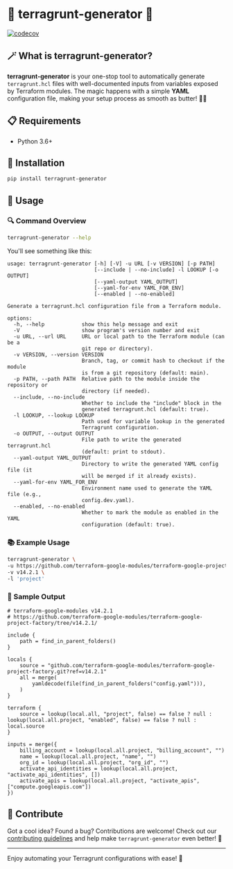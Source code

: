 
# 🚀 terragrunt-generator 🎉

[![codecov](https://codecov.io/gh/goabonga/terragrunt-generator/branch/main/graph/badge.svg?token=LZYOP61FF7)](https://codecov.io/gh/goabonga/terragrunt-generator)

## 🪄 What is terragrunt-generator?

**terragrunt-generator** is your one-stop tool to automatically generate `terragrunt.hcl` files with well-documented inputs from variables exposed by Terraform modules. The magic happens with a simple **YAML** configuration file, making your setup process as smooth as butter! 🧈✨

## 📋 Requirements

- Python 3.6+

## 🔧 Installation

```bash
pip install terragrunt-generator
```

## 🎯 Usage

### 🔍 Command Overview

```bash
terragrunt-generator --help
```

You'll see something like this:

```plaintext
usage: terragrunt-generator [-h] [-V] -u URL [-v VERSION] [-p PATH]
                            [--include | --no-include] -l LOOKUP [-o OUTPUT]
                            [--yaml-output YAML_OUTPUT]
                            [--yaml-for-env YAML_FOR_ENV]
                            [--enabled | --no-enabled]

Generate a terragrunt.hcl configuration file from a Terraform module.

options:
  -h, --help            show this help message and exit
  -V                    show program's version number and exit
  -u URL, --url URL     URL or local path to the Terraform module (can be a
                        git repo or directory).
  -v VERSION, --version VERSION
                        Branch, tag, or commit hash to checkout if the module
                        is from a git repository (default: main).
  -p PATH, --path PATH  Relative path to the module inside the repository or
                        directory (if needed).
  --include, --no-include
                        Whether to include the "include" block in the
                        generated terragrunt.hcl (default: true).
  -l LOOKUP, --lookup LOOKUP
                        Path used for variable lookup in the generated
                        Terragrunt configuration.
  -o OUTPUT, --output OUTPUT
                        File path to write the generated terragrunt.hcl
                        (default: print to stdout).
  --yaml-output YAML_OUTPUT
                        Directory to write the generated YAML config file (it
                        will be merged if it already exists).
  --yaml-for-env YAML_FOR_ENV
                        Environment name used to generate the YAML file (e.g.,
                        config.dev.yaml).
  --enabled, --no-enabled
                        Whether to mark the module as enabled in the YAML
                        configuration (default: true).

```

### 📚 Example Usage

```bash
terragrunt-generator \
-u https://github.com/terraform-google-modules/terraform-google-project-factory.git \
-v v14.2.1 \
-l 'project'
```

### 📝 Sample Output

```hcl
# terraform-google-modules v14.2.1
# https://github.com/terraform-google-modules/terraform-google-project-factory/tree/v14.2.1/

include {
    path = find_in_parent_folders()
}

locals {
    source = "github.com/terraform-google-modules/terraform-google-project-factory.git?ref=v14.2.1"
    all = merge(
        yamldecode(file(find_in_parent_folders("config.yaml"))),
    )
}

terraform {
    source = lookup(local.all, "project", false) == false ? null : lookup(local.all.project, "enabled", false) == false ? null : local.source
}

inputs = merge({
    billing_account = lookup(local.all.project, "billing_account", "")
    name = lookup(local.all.project, "name", "")
    org_id = lookup(local.all.project, "org_id", "")
    activate_api_identities = lookup(local.all.project, "activate_api_identities", [])
    activate_apis = lookup(local.all.project, "activate_apis", ["compute.googleapis.com"])
})
```

## 🙌 Contribute

Got a cool idea? Found a bug? Contributions are welcome! Check out our [contributing guidelines](CONTRIBUTING.md) and help make `terragrunt-generator` even better! 🚀

---

Enjoy automating your Terragrunt configurations with ease! 🎉